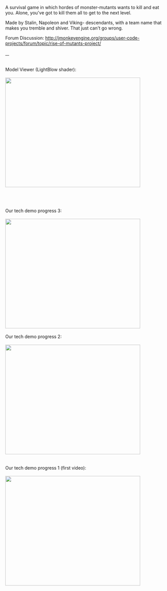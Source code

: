 A survival game in which hordes of monster-mutants wants to kill and eat you.  Alone, you've got to kill them all to get to the next level.

Made by Stalin, Napoleon and Viking- descendants, with a team name that makes you tremble and shiver. That just can't go wrong.


Forum Discussion: http://jmonkeyengine.org/groups/user-code-projects/forum/topic/rise-of-mutants-project/

<a href='http://code.google.com/p/jme-glsl-shaders/'><img src='http://i.imgur.com/ahONl.png' alt='' border='0'> <a />
<a href='http://code.google.com/p/jme-simple-examples/'><img src='http://i.imgur.com/QCGSc.png' alt='' border='0'> <a />
<a href='http://code.google.com/p/blender-addons-by-mifth/'><img src='http://i.imgur.com/WSSym.png' alt='' border='0'> <a />
<a href='https://code.google.com/p/simple-world-editor/'><img src='http://i.imgur.com/m0JAJ2r.png' alt='' border='0'> <a />
<br>
<br>
<br> Model Viewer (LightBlow shader):<br>
<br><a href='http://www.youtube.com/watch?feature=player_embedded&v=7zjIcAkW75o' target='_blank'><img src='http://img.youtube.com/vi/7zjIcAkW75o/0.jpg' width='425' height=344 /></a>

<br>
<br>
<br> Our tech demo progress 3:<br>
<br><a href='http://www.youtube.com/watch?feature=player_embedded&v=_aFSEJlISyI' target='_blank'><img src='http://img.youtube.com/vi/_aFSEJlISyI/0.jpg' width='425' height=344 /></a>

<br>
<br> Our tech demo progress 2:<br>
<br><a href='http://www.youtube.com/watch?feature=player_embedded&v=sQH31XcleiY' target='_blank'><img src='http://img.youtube.com/vi/sQH31XcleiY/0.jpg' width='425' height=344 /></a>


<br>
<br>
<br> Our tech demo progress 1 (first video):<br>
<br><a href='http://www.youtube.com/watch?feature=player_embedded&v=lWAKCXytgvg' target='_blank'><img src='http://img.youtube.com/vi/lWAKCXytgvg/0.jpg' width='425' height=344 /></a>